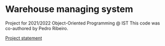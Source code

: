 # Warehouse managing system
Project for 2021/2022 Object-Oriented Programming @ IST
This code was co-authored by Pedro Ribeiro.

[Project statement](p.pdf)

